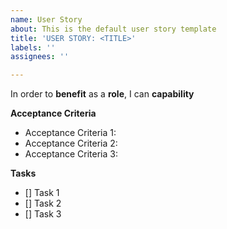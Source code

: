 ```yaml
---
name: User Story
about: This is the default user story template
title: 'USER STORY: <TITLE>'
labels: ''
assignees: ''

---
```


In order to **benefit** as a **role**, I can **capability**

**Acceptance Criteria**

- Acceptance Criteria 1:
- Acceptance Criteria 2:
- Acceptance Criteria 3:

**Tasks**

- [] Task 1
- [] Task 2
- [] Task 3
